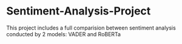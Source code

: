 # Sentiment-Analysis-Project
This project includes a full comparision between sentiment analysis conducted by 2 models: VADER and RoBERTa
